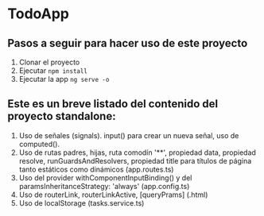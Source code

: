 # TodoApp

## Pasos a seguir para hacer uso de este proyecto

 1. Clonar el proyecto
 2. Ejecutar ```npm install``` 
 3. Ejecutar la app ```ng serve -o```
 

## Este es un breve listado del contenido del proyecto standalone:

1. Uso de señales (signals). input() para crear un nueva señal, uso de computed().
2. Uso de rutas padres,  hijas,  ruta comodín '**', propiedad data, propiedad resolve, runGuardsAndResolvers, propiedad title para títulos de página tanto       estáticos como dinámicos (app.routes.ts)
3. Uso del provider withComponentInputBinding() y del  paramsInheritanceStrategy: 'always' (app.config.ts)
4. Uso de routerLink, routerLinkActive, [queryPrams] (.html)
5. Uso de localStorage (tasks.service.ts)
